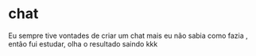# chat
Eu sempre  tive  vontades  de  criar um chat mais  eu não sabia como  fazia , então  fui estudar,  olha o resultado saindo kkk
